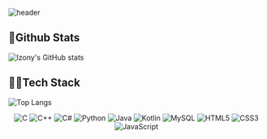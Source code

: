 ![header](https://capsule-render.vercel.app/api?type=soft&height=300&color=000000&fontColor=FFFFFFe&section=header&text=pip-izony&fontSize=90&animation=fadeIn)
## 🏃Github Stats
![Izony's GitHub stats](https://github-readme-stats.vercel.app/api?username=pip-izony&show_icons=true&theme=dark&bg_color=000000)
## 👨‍💻Tech Stack
![Top Langs](https://github-readme-stats.vercel.app/api/top-langs/?username=pip-izony&layout=compact&theme=dark&bg_color=000000)
<div style="text-align: center">

  ![C](https://img.shields.io/badge/c-%2300599C.svg?style=for-the-badge&logo=c&logoColor=white) 
  ![C++](https://img.shields.io/badge/c++-00599C.svg?style=for-the-badge&logo=c%2B%2B&logoColor=white) 
  ![C#](https://img.shields.io/badge/csharp-239120.svg?style=for-the-badge&logo=csharp&logoColor=white) 
  ![Python](https://img.shields.io/badge/python-3670A0?style=for-the-badge&logo=python&logoColor=ffdd54)
  ![Java](https://img.shields.io/badge/java-%23ED8B00.svg?style=for-the-badge&logo=coffeescript&logoColor=2F2625) 
  ![Kotlin](https://img.shields.io/badge/kotlin-7F52FF.svg?style=for-the-badge&logo=kotlin&logoColor=white) 
  ![MySQL](https://img.shields.io/badge/mysql-%2300f.svg?style=for-the-badge&logo=mysql&logoColor=white) 
  ![HTML5](https://img.shields.io/badge/html5-E34F26.svg?style=for-the-badge&logo=Spring&logoColor=white)
  ![CSS3](https://img.shields.io/badge/CSS3-1572B6.svg?style=for-the-badge&logo=Css3&logoColor=white)
  ![JavaScript](https://img.shields.io/badge/JavaScript-F7DF1E.svg?style=for-the-badge&logo=JavaScript&logoColor=white)

</div>
